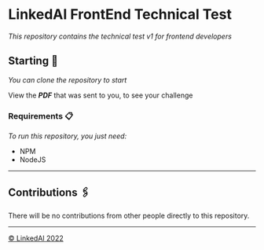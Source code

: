 # LinkedAI FrontEnd Technical Test

_This repository contains the technical test v1 for frontend developers_
## Starting 🚀

_You can clone the repository to start_

View the ***PDF*** that was sent to you, to see your challenge


### Requirements 📋

_To run this repository, you just need:_

* NPM
* NodeJS


---

## Contributions 🖇️

There will be no contributions from other people directly to this repository.




---
[© LinkedAI 2022](https://linkedai.co/)